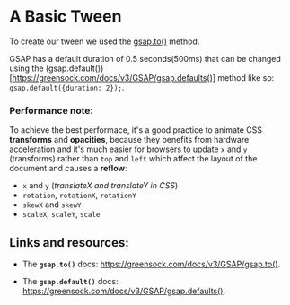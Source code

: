 # A Basic Tween

To create our tween we used the [gsap.to()](<https://greensock.com/docs/v3/GSAP/gsap.to()>) method.

GSAP has a default duration of 0.5 seconds(500ms) that can be changed using the (gsap.default())[https://greensock.com/docs/v3/GSAP/gsap.defaults()] method like so: `gsap.default({duration: 2});`.

### Performance note:

To achieve the best performace, it's a good practice to animate CSS **transforms** and **opacities**, because they benefits from hardware acceleration and it's much easier for browsers to update `x` and `y` (transforms) rather than `top` and `left` which affect the layout of the document and causes a **reflow**:

- `x` and `y` (_translateX and translateY in CSS_)
- `rotation`, `rotationX`, `rotationY`
- `skewX` and `skewY`
- `scaleX`, `scaleY`, `scale`

## Links and resources:

- The **`gsap.to()`** docs: https://greensock.com/docs/v3/GSAP/gsap.to().

- The **`gsap.default()`** docs: https://greensock.com/docs/v3/GSAP/gsap.defaults().
